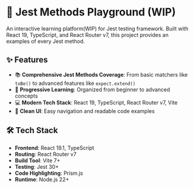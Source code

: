 # 🧪 Jest Methods Playground (WIP)

An interactive learning platform(WIP) for Jest testing framework. Built with React 19, TypeScript, and React Router v7, this project provides an examples of every Jest method.

## ✨ Features

- 📚 **Comprehensive Jest Methods Coverage**: From basic matchers like `toBe()` to advanced features like `expect.extend()`
- 🎯 **Progressive Learning**: Organized from beginner to advanced concepts
- 💻 **Modern Tech Stack**: React 19, TypeScript, React Router v7, Vite
- 🎨 **Clean UI**: Easy navigation and readable code examples

## 🛠️ Tech Stack

- **Frontend**: React 19.1, TypeScript
- **Routing**: React Router v7
- **Build Tool**: Vite 7+
- **Testing**: Jest 30+
- **Code Highlighting**: Prism.js
- **Runtime**: Node.js 22+


